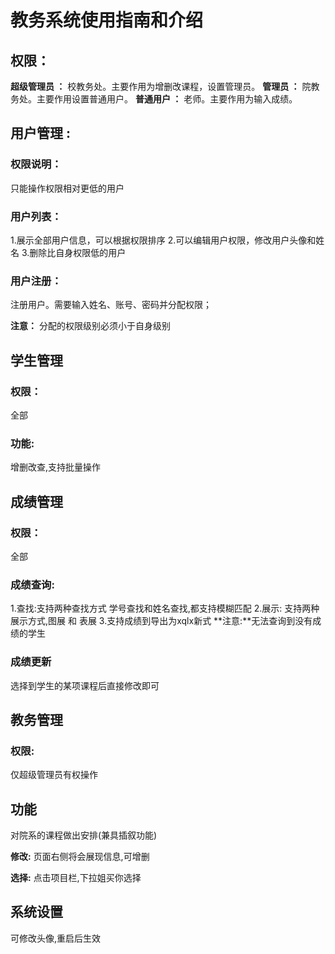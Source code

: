 # 教务系统使用指南和介绍



## 权限：

**超级管理员 ：**  校教务处。主要作用为增删改课程，设置管理员。
**管理员 ：**  院教务处。主要作用设置普通用户。
**普通用户 ：** 老师。主要作用为输入成绩。



## 用户管理 :

### 权限说明：
只能操作权限相对更低的用户

### 用户列表：
1.展示全部用户信息，可以根据权限排序
2.可以编辑用户权限，修改用户头像和姓名
3.删除比自身权限低的用户

### 用户注册：

注册用户。需要输入姓名、账号、密码并分配权限；

**注意：** 分配的权限级别必须小于自身级别



## 学生管理

### 权限：

全部

### 功能:

增删改查,支持批量操作



## 成绩管理


### 权限：

全部

### 成绩查询:

1.查找:支持两种查找方式 学号查找和姓名查找,都支持模糊匹配
2.展示: 支持两种展示方式,图展 和 表展
3.支持成绩到导出为xqlx新式
**注意:**无法查询到没有成绩的学生

### 成绩更新
选择到学生的某项课程后直接修改即可



## 教务管理

### 权限:

仅超级管理员有权操作

## 功能

对院系的课程做出安排(兼具插叙功能)

**修改:** 页面右侧将会展现信息,可增删

**选择:** 点击项目栏,下拉姐买你选择



## 系统设置

可修改头像,重启后生效

